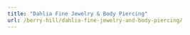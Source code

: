 ```yaml
---
title: "Dahlia Fine Jewelry & Body Piercing"
url: /berry-hill/dahlia-fine-jewelry-and-body-piercing/
---
```

